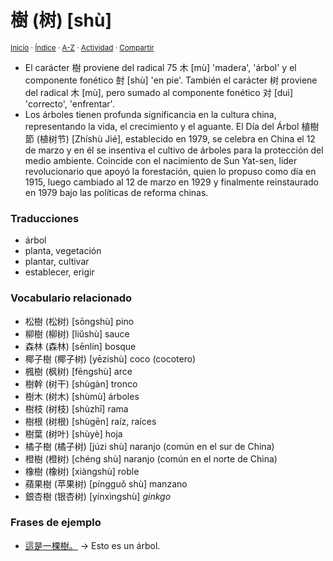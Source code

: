 # 樹 (树) [shù]
<sup>[Inicio](../../../../index.md) · [Índice](../../../../indices/chino-espanol-shu4.md) · [A-Z](../../../../indices/alfabetico.md) · [Actividad](../../../../indices/actividad.md) · [Compartir](https://x.com/intent/tweet?text=El%20car%C3%A1cter%20%E6%A8%B9%20(%E6%A0%91)%20%5Bsh%C3%B9%5D%20en%20el%20Diccionario%20chino-espa%C3%B1ol%2C%20con%20frases%20de%20ejemplo%2C%20vocabulario%20relacionado%2C%20notas%20pertinentes%20y%20traducciones.%0A%E2%86%92%20https%3A%2F%2Fjucardus.github.io%2Fcontenido%2Fs%2Fh%2Fu%2Fshu4-27193.html%0A%0A%23chn_espnl_jucardus%0A%40jucardus)</sup>

* El carácter 樹 proviene del radical 75 木 [mù] 'madera', 'árbol' y el componente fonético 尌 [shù] 'en pie'. También el carácter 树 proviene del radical 木 [mù], pero sumado al componente fonético 对 [duì] 'correcto', 'enfrentar'.
* Los árboles tienen profunda significancia en la cultura china, representando la vida, el crecimiento y el aguante. El Día del Árbol 植樹節 (植树节) [Zhíshù Jié], establecido en 1979, se celebra en China el 12 de marzo y en él se insentiva el cultivo de árboles para la protección del medio ambiente. Coincide con el nacimiento de Sun Yat-sen, líder revolucionario que apoyó la forestación, quien lo propuso como día en 1915, luego cambiado al 12 de marzo en 1929 y finalmente reinstaurado en 1979 bajo las políticas de reforma chinas.

### Traducciones

* árbol
* planta, vegetación
* plantar, cultivar
* establecer, erigir

### Vocabulario relacionado

* 松樹 (松树) [sōngshù] pino
* 柳樹 (柳树) [liǔshù] sauce
* 森林 (森林) [sēnlín] bosque
* 椰子樹 (椰子树) [yēzishù] coco (cocotero)
* 楓樹 (枫树) [fēngshù] arce
* 樹幹 (树干) [shùgàn] tronco
* 樹木 (树木) [shùmù] árboles
* 樹枝 (树枝) [shùzhī] rama
* 樹根 (树根) [shùgēn] raíz, raíces
* 樹葉 (树叶) [shùyè] hoja
* 橘子樹 (橘子树) [júzi shù] naranjo (común en el sur de China)
* 橙樹 (橙树) [chéng shù] naranjo (común en el norte de China)
* 橡樹 (橡树) [xiàngshù] roble
* 蘋果樹 (苹果树) [píngguǒ shù] manzano
* 銀杏樹 (银杏树) [yínxìngshù] _ginkgo_

### Frases de ejemplo

* [這是一棵樹。](../../../../contenido/z/h/e/zhe4-shi4-yi1-ke1-shu4.md) → Esto es un árbol.
